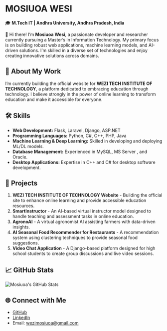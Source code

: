 # MOSIUOA WESI

🎓 **M.Tech IT | Andhra University, Andhra Pradesh, India**

👋 Hi there! I’m **Mosiuoa Wesi**, a passionate developer and researcher currently pursuing a Master’s in Information Technology. My primary focus is on building robust web applications, machine learning models, and AI-driven solutions. I’m skilled in a diverse set of technologies and enjoy creating innovative solutions across domains.

## 🏫 **About My Work**

I’m currently building the official website for **WEZI TECH INSTITUTE OF TECHNOLOGY**, a platform dedicated to embracing education through technology. I believe strongly in the power of online learning to transform education and make it accessible for everyone.


## 🛠️ **Skills**

- **Web Development:** Flask, Laravel, Django, ASP.NET
- **Programming Languages:** Python, C#, C++, PHP, Java
- **Machine Learning & Deep Learning:** Skilled in developing and deploying ML/DL models.
- **Database Management:** Experienced in MySQL, MS Server , and Oracle.
- **Desktop Applications:** Expertise in C++ and C# for desktop software development.

## 💼 **Projects**

1. **WEZI TECH INSTITUTE OF TECHNOLOGY Website** - Building the official site to enhance online learning and provide accessible education resources.
2. **SmartInstructor** - An AI-based virtual instructor model designed to handle teaching and assessment tasks in online education.
3. **AgronoAI** - A virtual agronomist AI assisting farmers with data-driven insights.
4. **AI Seasonal Food Recommender for Restaurants** - A recommendation system using clustering techniques to provide seasonal food suggestions.
5. **Video Chat Application** - A Django-based platform designed for high school students to create group discussions and live video sessions.


## 📈 **GitHub Stats**

![Mosiuoa's GitHub Stats](https://github-readme-stats.vercel.app/api?username=wesimosiuoa&show_icons=true&theme=radical)


## 🌐 **Connect with Me**

- [GitHub](https://github.com/wesimosiuoa)
- [LinkedIn](https://linkedin.com/in/mosiuoa-wesi-5419a51b2)
- Email: wezimosiuoa@gmail.com

